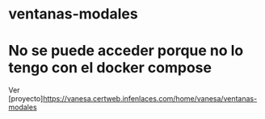 # ventanas-modales

# No se puede acceder porque no lo tengo con el docker compose

Ver [proyecto]https://vanesa.certweb.infenlaces.com/home/vanesa/ventanas-modales
